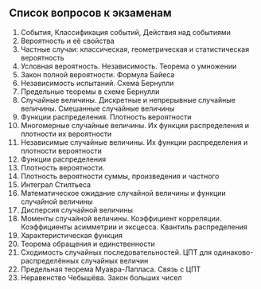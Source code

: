 ## Список вопросов к экзаменам ##
1.  События, Классификация событий, Действия над событиями
2.  Вероятность и её свойства
3.  Частные случаи: классическая, геометрическая и статистическая вероятность
4.  Условная вероятность. Независимость. Теорема о умножении
5.  Закон полной вероятности. Формула Байеса
6.  Независимость испытаний. Схема Бернулли
7.  Предельные теоремы в схеме Бернулли
8.  Случайные величины. Дискретные и непрерывные случайные величины. Смешанные случайные величины
9.  Функции распределения. Плотность вероятности
10. Многомерные случайные величины. Их функции распределения и плотности их вероятности
11. Независимые случайные величины. Их функции распределения и плотности вероятности
12. Функции распределения
13. Плотность вероятности.
14. Плотность вероятности суммы, произведения и частного
15. Интеграл Стилтьеса
16. Математическое ожидание случайной величины и функции случайной величины
17. Дисперсия случайной величины
18. Моменты случайной величины. Коэффициент корреляции. Коэффициенты асимметрии и эксцесса. Квантиль распределения
19. Характеристическая функция
20. Теорема обращения и единственности
21. Сходимость случайных последовательностей. ЦПТ для одинаково-распределённых случайных величин
22. Предельная теорема Муавра-Лапласа. Связь с ЦПТ
23. Неравенство Чебышёва. Закон больших чисел
